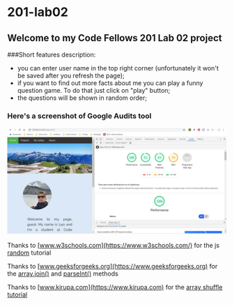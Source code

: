 # 201-lab02
## Welcome to my Code Fellows 201 Lab 02 project

###Short features description:
- you can enter user name in the top right corner (unfortunately it won't be saved after you refresh the page);
- if you want to find out more facts about me you can play a funny question game. To do that just click on "play" button;
- the questions will be shown in random order;

### Here's a screenshot of Google Audits tool
![Google accessibility tool](images/20190813.jpg)


Thanks to [www.w3schools.com](https://www.w3schools.com/) for the js [random](https://www.w3schools.com/js/js_random.asp) tutorial

Thanks to [www.geeksforgeeks.org](https://www.geeksforgeeks.org) for the [array.join()](https://www.geeksforgeeks.org/javascript-array-join-method/) and [parseInt()](https://www.geeksforgeeks.org/string-to-integer-in-java-parseint/) methods

Thanks to [www.kirupa.com](https://www.kirupa.com) for the [array shuffle tutorial](https://www.kirupa.com/html5/shuffling_array_js.htm)